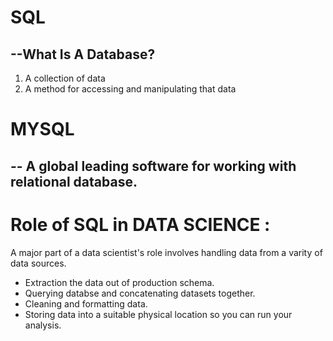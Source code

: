 # SQL 
## --What Is A Database?
1. A collection of data
2. A method for accessing and manipulating that data

# MYSQL 
## -- A global leading software for working with relational database.

# Role of SQL in DATA SCIENCE :
A major part of a data scientist's role involves handling data from a varity of data sources.
* Extraction the data out of production schema.
*  Querying databse and concatenating datasets together.
*  Cleaning and formatting data.
*  Storing data into a suitable physical location so you can run your analysis.
